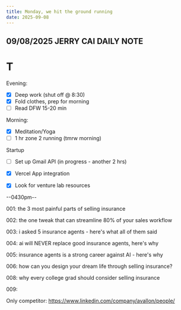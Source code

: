 ```yaml
---
title: Monday, we hit the ground running
date: 2025-09-08
---
```


09/08/2025
JERRY CAI
DAILY NOTE
---

# T

Evening:
- [x] Deep work (shut off @ 8:30)
- [x] Fold clothes, prep for morning
- [ ] Read DFW 15-20 min

Morning:
- [x] Meditation/Yoga	
- [ ] 1 hr zone 2 running (tmrw morning)

Startup
- [ ] Set up Gmail API (in progress - another 2 hrs)
- [x] Vercel App integration
- [x] Look for venture lab resources


--0430pm--

001: the 3 most painful parts of selling insurance

002: the one tweak that can streamline 80% of your sales workflow

003: i asked 5 insurance agents - here's what all of them said

004: ai will NEVER replace good insurance agents, here's why

005: insurance agents is a strong career against AI - here's why

006: how can you design your dream life through selling insurance?

008: why every college grad should consider selling insurance

009: 



Only competitor: https://www.linkedin.com/company/avallon/people/

